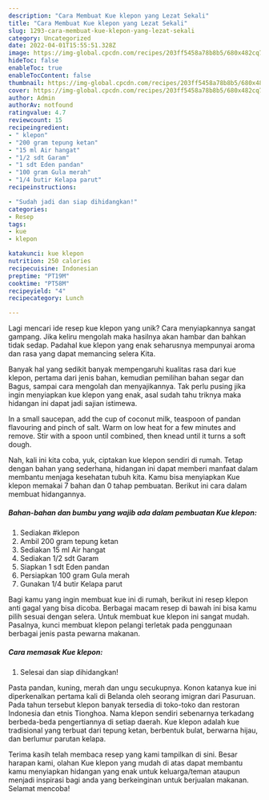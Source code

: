 ```yaml
---
description: "Cara Membuat Kue klepon yang Lezat Sekali"
title: "Cara Membuat Kue klepon yang Lezat Sekali"
slug: 1293-cara-membuat-kue-klepon-yang-lezat-sekali
category: Uncategorized
date: 2022-04-01T15:55:51.328Z
image: https://img-global.cpcdn.com/recipes/203ff5458a78b8b5/680x482cq70/kue-klepon-foto-resep-utama.jpg
hideToc: false
enableToc: true
enableTocContent: false
thumbnail: https://img-global.cpcdn.com/recipes/203ff5458a78b8b5/680x482cq70/kue-klepon-foto-resep-utama.jpg
cover: https://img-global.cpcdn.com/recipes/203ff5458a78b8b5/680x482cq70/kue-klepon-foto-resep-utama.jpg
author: Admin
authorAv: notfound
ratingvalue: 4.7
reviewcount: 15
recipeingredient:
- " klepon"
- "200 gram tepung ketan"
- "15 ml Air hangat"
- "1/2 sdt Garam"
- "1 sdt Eden pandan"
- "100 gram Gula merah"
- "1/4 butir Kelapa parut"
recipeinstructions:

- "Sudah jadi dan siap dihidangkan!"
categories:
- Resep
tags:
- kue
- klepon

katakunci: kue klepon 
nutrition: 250 calories
recipecuisine: Indonesian
preptime: "PT19M"
cooktime: "PT58M"
recipeyield: "4"
recipecategory: Lunch

---
```





Lagi mencari ide resep kue klepon yang unik? Cara menyiapkannya sangat gampang. Jika keliru mengolah maka hasilnya akan hambar dan bahkan tidak sedap. Padahal kue klepon yang enak seharusnya mempunyai aroma dan rasa yang dapat memancing selera Kita.





Banyak hal yang sedikit banyak mempengaruhi kualitas rasa dari kue klepon, pertama dari jenis bahan, kemudian pemilihan bahan segar dan Bagus, sampai cara mengolah dan menyajikannya. Tak perlu pusing jika ingin menyiapkan kue klepon yang enak,      asal sudah tahu triknya maka hidangan ini dapat jadi sajian istimewa.














In a small saucepan, add the cup of coconut milk, teaspoon of pandan flavouring and pinch of salt. Warm on low heat for a few minutes and remove. Stir with a spoon until combined, then knead until it turns a soft dough.






Nah, kali ini kita coba, yuk, ciptakan kue klepon sendiri di rumah. Tetap dengan bahan yang sederhana, hidangan ini dapat memberi manfaat dalam membantu menjaga kesehatan tubuh kita. Kamu bisa menyiapkan Kue klepon memakai 7 bahan dan 0 tahap pembuatan. Berikut ini cara dalam membuat hidangannya.

<!--inarticleads1-->

##### Bahan-bahan dan bumbu yang wajib ada dalam pembuatan Kue klepon:

1. Sediakan  #klepon
1. Ambil 200 gram tepung ketan
1. Sediakan 15 ml Air hangat
1. Sediakan 1/2 sdt Garam
1. Siapkan 1 sdt Eden pandan
1. Persiapkan 100 gram Gula merah
1. Gunakan 1/4 butir Kelapa parut


Bagi kamu yang ingin membuat kue ini di rumah, berikut ini resep klepon anti gagal yang bisa dicoba. Berbagai macam resep di bawah ini bisa kamu pilih sesuai dengan selera. Untuk membuat kue klepon ini sangat mudah. Pasalnya, kunci membuat klepon pelangi terletak pada penggunaan berbagai jenis pasta pewarna makanan. 

<!--inarticleads2-->

##### Cara memasak Kue klepon:


1. Selesai dan siap dihidangkan!

Pasta pandan, kuning, merah dan ungu secukupnya. Konon katanya kue ini diperkenalkan pertama kali di Belanda oleh seorang imigran dari Pasuruan. Pada tahun tersebut klepon banyak tersedia di toko-toko dan restoran Indonesia dan etnis Tionghoa. Nama klepon sendiri sebenarnya terkadang berbeda-beda pengertiannya di setiap daerah. Kue klepon adalah kue tradisional yang terbuat dari tepung ketan, berbentuk bulat, berwarna hijau, dan berlumur parutan kelapa. 

Terima kasih telah membaca resep yang kami tampilkan di sini. Besar harapan kami, olahan Kue klepon yang mudah di atas dapat membantu kamu menyiapkan hidangan yang enak untuk keluarga/teman ataupun menjadi inspirasi bagi anda yang berkeinginan untuk berjualan makanan. Selamat mencoba!
